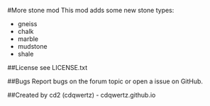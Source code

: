 #More stone mod
This mod adds some new stone types:
* gneiss
* chalk
* marble
* mudstone
* shale

##License
see LICENSE.txt

##Bugs
Report bugs on the forum topic or open a issue on GitHub.

##Created by
cd2 (cdqwertz) - cdqwertz.github.io
